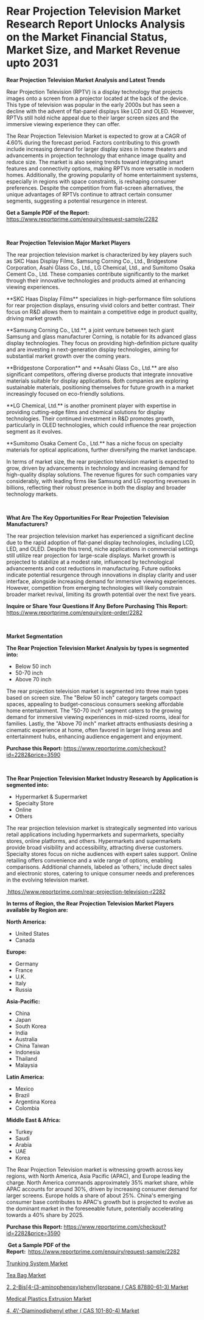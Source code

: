 <p><h1>Rear Projection Television Market Research Report Unlocks Analysis on the Market Financial Status, Market Size, and Market Revenue upto 2031</h1></p><p><strong>Rear Projection Television Market Analysis and Latest Trends</strong></p>
<p><p>Rear Projection Television (RPTV) is a display technology that projects images onto a screen from a projector located at the back of the device. This type of television was popular in the early 2000s but has seen a decline with the advent of flat-panel displays like LCD and OLED. However, RPTVs still hold niche appeal due to their larger screen sizes and the immersive viewing experience they can offer.</p><p>The Rear Projection Television Market is expected to grow at a CAGR of 4.60% during the forecast period. Factors contributing to this growth include increasing demand for larger display sizes in home theaters and advancements in projection technology that enhance image quality and reduce size. The market is also seeing trends toward integrating smart features and connectivity options, making RPTVs more versatile in modern homes. Additionally, the growing popularity of home entertainment systems, especially in regions with space constraints, is reshaping consumer preferences. Despite the competition from flat-screen alternatives, the unique advantages of RPTVs continue to attract certain consumer segments, suggesting a potential resurgence in interest.</p></p>
<p><strong>Get a Sample PDF of the Report:&nbsp;</strong> <a href="https://www.reportprime.com/enquiry/request-sample/2282?utm_campaign=9&utm_medium=2&utm_source=Github&utm_content=ia&utm_term=02102024&utm_id=rear-projection-television">https://www.reportprime.com/enquiry/request-sample/2282</a></p>
<p>&nbsp;</p>
<p><strong>Rear Projection Television Major Market Players</strong></p>
<p><p>The rear projection television market is characterized by key players such as SKC Haas Display Films, Samsung Corning Co., Ltd., Bridgestone Corporation, Asahi Glass Co., Ltd., LG Chemical, Ltd., and Sumitomo Osaka Cement Co., Ltd. These companies contribute significantly to the market through their innovative technologies and products aimed at enhancing viewing experiences.</p><p>**SKC Haas Display Films** specializes in high-performance film solutions for rear projection displays, ensuring vivid colors and better contrast. Their focus on R&D allows them to maintain a competitive edge in product quality, driving market growth.</p><p>**Samsung Corning Co., Ltd.**, a joint venture between tech giant Samsung and glass manufacturer Corning, is notable for its advanced glass display technologies. They focus on providing high-definition picture quality and are investing in next-generation display technologies, aiming for substantial market growth over the coming years.</p><p>**Bridgestone Corporation** and **Asahi Glass Co., Ltd.** are also significant competitors, offering diverse products that integrate innovative materials suitable for display applications. Both companies are exploring sustainable materials, positioning themselves for future growth in a market increasingly focused on eco-friendly solutions.</p><p>**LG Chemical, Ltd.** is another prominent player with expertise in providing cutting-edge films and chemical solutions for display technologies. Their continued investment in R&D promotes growth, particularly in OLED technologies, which could influence the rear projection segment as it evolves.</p><p>**Sumitomo Osaka Cement Co., Ltd.** has a niche focus on specialty materials for optical applications, further diversifying the market landscape.</p><p>In terms of market size, the rear projection television market is expected to grow, driven by advancements in technology and increasing demand for high-quality display solutions. The revenue figures for such companies vary considerably, with leading firms like Samsung and LG reporting revenues in billions, reflecting their robust presence in both the display and broader technology markets.</p></p>
<p>&nbsp;</p>
<p><strong>What Are The Key Opportunities For Rear Projection Television Manufacturers?</strong></p>
<p><p>The rear projection television market has experienced a significant decline due to the rapid adoption of flat-panel display technologies, including LCD, LED, and OLED. Despite this trend, niche applications in commercial settings still utilize rear projection for large-scale displays. Market growth is projected to stabilize at a modest rate, influenced by technological advancements and cost reductions in manufacturing. Future outlooks indicate potential resurgence through innovations in display clarity and user interface, alongside increasing demand for immersive viewing experiences. However, competition from emerging technologies will likely constrain broader market revival, limiting its growth potential over the next five years.</p></p>
<p><strong>Inquire or Share Your Questions If Any Before Purchasing This Report:</strong> <a href="https://www.reportprime.com/enquiry/pre-order/2282?utm_campaign=9&utm_medium=2&utm_source=Github&utm_content=ia&utm_term=02102024&utm_id=rear-projection-television">https://www.reportprime.com/enquiry/pre-order/2282</a></p>
<p>&nbsp;</p>
<p><strong>Market Segmentation</strong></p>
<p><strong>The Rear Projection Television Market Analysis by types is segmented into:</strong></p>
<p><ul><li>Below 50 inch</li><li>50-70 inch</li><li>Above 70 inch</li></ul></p>
<p><p>The rear projection television market is segmented into three main types based on screen size. The "Below 50 inch" category targets compact spaces, appealing to budget-conscious consumers seeking affordable home entertainment. The "50-70 inch" segment caters to the growing demand for immersive viewing experiences in mid-sized rooms, ideal for families. Lastly, the "Above 70 inch" market attracts enthusiasts desiring a cinematic experience at home, often favored in larger living areas and entertainment hubs, enhancing audience engagement and enjoyment.</p></p>
<p><strong>Purchase this Report:&nbsp;</strong><a href="https://www.reportprime.com/checkout?id=2282&price=3590&utm_campaign=9&utm_medium=2&utm_source=Github&utm_content=ia&utm_term=02102024&utm_id=rear-projection-television">https://www.reportprime.com/checkout?id=2282&price=3590</a></p>
<p>&nbsp;</p>
<p><strong>The Rear Projection Television Market Industry Research by Application is segmented into:</strong></p>
<p><ul><li>Hypermarket & Supermarket</li><li>Specialty Store</li><li>Online</li><li>Others</li></ul></p>
<p><p>The rear projection television market is strategically segmented into various retail applications including hypermarkets and supermarkets, specialty stores, online platforms, and others. Hypermarkets and supermarkets provide broad visibility and accessibility, attracting diverse customers. Specialty stores focus on niche audiences with expert sales support. Online retailing offers convenience and a wide range of options, enabling comparisons. Additional channels, labeled as 'others,' include direct sales and electronic stores, catering to unique consumer needs and preferences in the evolving television market.</p></p>
<p><a href="https://www.reportprime.com/rear-projection-television-r2282?utm_campaign=9&utm_medium=2&utm_source=Github&utm_content=ia&utm_term=02102024&utm_id=rear-projection-television">&nbsp;https://www.reportprime.com/rear-projection-television-r2282</a></p>
<p><strong>In terms of Region, the Rear Projection Television Market Players available by Region are:</strong></p>
<p>
    <p> <strong> North America: </strong>
        <ul>
            <li>United States</li>
            <li>Canada</li>
        </ul>
        </p> 
    <p> <strong> Europe: </strong>
        <ul>
            <li>Germany</li>
            <li>France</li>
            <li>U.K.</li>
            <li>Italy</li>
            <li>Russia</li>
        </ul>
        </p> 
    <p> <strong> Asia-Pacific: </strong>
        <ul>
            <li>China</li>
            <li>Japan</li>
            <li>South Korea</li>
            <li>India</li>
            <li>Australia</li>
            <li>China Taiwan</li>
            <li>Indonesia</li>
            <li>Thailand</li>
            <li>Malaysia</li>
        </ul>
        </p> 
    <p> <strong> Latin America: </strong>
        <ul>
            <li>Mexico</li>
            <li>Brazil</li>
            <li>Argentina Korea</li>
            <li>Colombia</li>
        </ul>
        </p> 
    <p> <strong> Middle East & Africa: </strong>
        <ul>
            <li>Turkey</li>
            <li>Saudi</li>
            <li>Arabia</li>
            <li>UAE</li>
            <li>Korea</li>
        </ul>
    </p>
    </p>
<p><p>The Rear Projection Television market is witnessing growth across key regions, with North America, Asia Pacific (APAC), and Europe leading the charge. North America commands approximately 35% market share, while APAC accounts for around 30%, driven by increasing consumer demand for larger screens. Europe holds a share of about 25%. China's emerging consumer base contributes to APAC's growth but is projected to evolve as the dominant market in the foreseeable future, potentially accelerating towards a 40% share by 2025.</p></p>
<p><strong>Purchase this Report: </strong><a href="https://www.reportprime.com/checkout?id=2282&price=3590&utm_campaign=9&utm_medium=2&utm_source=Github&utm_content=ia&utm_term=02102024&utm_id=rear-projection-television">https://www.reportprime.com/checkout?id=2282&price=3590</a></p>
<p>&nbsp;<strong>Get a Sample PDF of the Report:&nbsp;&nbsp;</strong><a href="https://www.reportprime.com/enquiry/request-sample/2282?utm_campaign=9&utm_medium=2&utm_source=Github&utm_content=ia&utm_term=02102024&utm_id=rear-projection-television">https://www.reportprime.com/enquiry/request-sample/2282</a></p>
<p><strong></strong></p>
<p><p><a href="https://www.linkedin.com/pulse/trunking-system-market-size-share-analysis-growth-trends-forecast-0vzwf?trackingId=aXHEC9jQTM27zG3HEjgIhg%3D%3D&utm_campaign=9&utm_medium=2&utm_source=Github&utm_content=ia&utm_term=02102024&utm_id=rear-projection-television">Trunking System Market</a></p><p><a href="https://www.linkedin.com/pulse/global-tea-bag-market-sector2024-2031-metrics-strategic-bwa1e?utm_campaign=9&utm_medium=2&utm_source=Github&utm_content=ia&utm_term=02102024&utm_id=rear-projection-television">Tea Bag Market</a></p><p><a href="https://issuu.com/reportprime-2/docs/2-2-bis4-3-aminophenoxyphenylpropan_61f31498e367ba?utm_campaign=9&utm_medium=2&utm_source=Github&utm_content=ia&utm_term=02102024&utm_id=rear-projection-television">2, 2-Bis[4-(3-aminophenoxy)phenyl]propane ( CAS 87880-61-3) Market</a></p><p><a href="https://www.linkedin.com/pulse/navigating-medical-plastics-extrusion-market-expert-analysis-forecast-ica7c?trackingId=y3pDXYWRQkOvRtQVhkjEag%3D%3D&utm_campaign=9&utm_medium=2&utm_source=Github&utm_content=ia&utm_term=02102024&utm_id=rear-projection-television">Medical Plastics Extrusion Market</a></p><p><a href="https://issuu.com/reportprime-2/docs/4-4-diaminodiphenyl-ether-cas-101-8_58473c16609481?utm_campaign=9&utm_medium=2&utm_source=Github&utm_content=ia&utm_term=02102024&utm_id=rear-projection-television">4, 4\'-Diaminodiphenyl ether ( CAS 101-80-4) Market</a></p></p>
